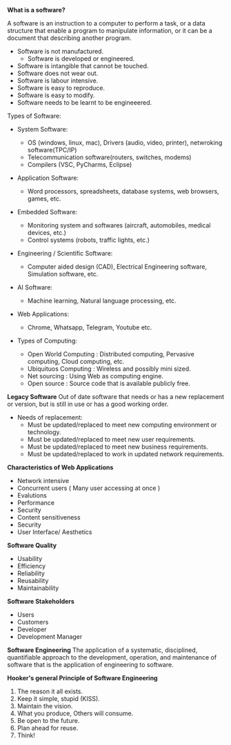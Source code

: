 **What is a software?**

A software is an instruction to a computer to perform a task, or a data structure that enable a program to manipulate information, or it can be a document that describing another program.

* Software is not manufactured.
    * Software is developed or engineered.
* Software is intangible that cannot be touched.
* Software does not wear out.
* Software is labour intensive.
* Software is easy to reproduce.
* Software is easy to modify.
* Software needs to be learnt to be engineeered.

Types of Software:

* System Software:
    * OS (windows, linux, mac), Drivers (audio, video, printer), netwroking software(TPC/IP)
    * Telecommunication software(routers, switches, modems)
    * Compilers (VSC, PyCharms, Eclipse)

* Application Software:
    * Word processors, spreadsheets, database systems, web browsers, games, etc.

* Embedded Software:
    * Monitoring system and softwares (aircraft, automobiles, medical devices, etc.)
    * Control systems (robots, traffic lights, etc.)

* Engineering / Scientific Software:
    * Computer aided design (CAD), Electrical Engineering software, Simulation software, etc.

* AI Software:
    * Machine learning, Natural language processing, etc.

* Web Applications:
    * Chrome, Whatsapp, Telegram, Youtube etc.


* Types of Computing:
    * Open World Computing : Distributed computing, Pervasive computing, Cloud computing, etc.
    * Ubiquituos Computing : Wireless and possibly mini sized.
    * Net sourcing : Using Web as computing engine.
    * Open source : Source code that is available publicly free.


**Legacy Software**
Out of date software that needs or has a new replacement or version, but is still in use or has a good working order.
* Needs of replacement:
    * Must be updated/replaced to meet new computing environment or technology.
    * Must be updated/replaced to meet new user requirements.
    * Must be updated/replaced to meet new business requirements.
    * Must be updated/replaced to work in updated network requirements.

**Characteristics of Web Applications**
* Network intensive
* Concurrent users ( Many user accessing at once )
* Evalutions
* Performance
* Security
* Content sensitiveness
* Security
* User Interface/ Aesthetics

**Software Quality**
* Usability
* Efficiency
* Reliability
* Reusability
* Maintainability

**Software Stakeholders**
* Users
* Customers
* Developer
* Development Manager

**Software Engineering**
The application of a systematic, disciplined, quantifiable approach to the development, operation, and maintenance of software that is the application of engineering to software.



**Hooker's general Principle of Software Engineering**
1. The reason it all exists.
2. Keep it simple, stupid (KISS).
3. Maintain the vision.
4. What you produce, Others will consume.
5. Be open to the future.
6. Plan ahead for reuse. 
7. Think!